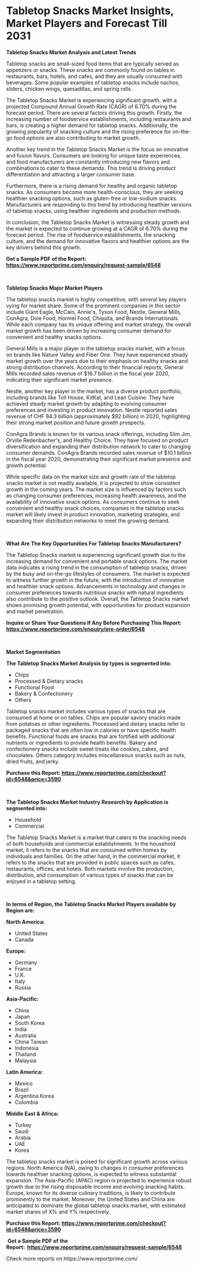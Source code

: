 <p><h1>Tabletop Snacks Market Insights, Market Players and Forecast Till 2031</h1></p><p><strong>Tabletop Snacks Market Analysis and Latest Trends</strong></p>
<p><p>Tabletop snacks are small-sized food items that are typically served as appetizers or snacks. These snacks are commonly found on tables in restaurants, bars, hotels, and cafes, and they are usually consumed with beverages. Some popular examples of tabletop snacks include nachos, sliders, chicken wings, quesadillas, and spring rolls.</p><p>The Tabletop Snacks Market is experiencing significant growth, with a projected Compound Annual Growth Rate (CAGR) of 6.70% during the forecast period. There are several factors driving this growth. Firstly, the increasing number of foodservice establishments, including restaurants and bars, is creating a higher demand for tabletop snacks. Additionally, the growing popularity of snacking culture and the rising preference for on-the-go food options are also contributing to market growth.</p><p>Another key trend in the Tabletop Snacks Market is the focus on innovative and fusion flavors. Consumers are looking for unique taste experiences, and food manufacturers are constantly introducing new flavors and combinations to cater to these demands. This trend is driving product differentiation and attracting a larger consumer base.</p><p>Furthermore, there is a rising demand for healthy and organic tabletop snacks. As consumers become more health-conscious, they are seeking healthier snacking options, such as gluten-free or low-sodium snacks. Manufacturers are responding to this trend by introducing healthier versions of tabletop snacks, using healthier ingredients and production methods.</p><p>In conclusion, the Tabletop Snacks Market is witnessing steady growth and the market is expected to continue growing at a CAGR of 6.70% during the forecast period. The rise of foodservice establishments, the snacking culture, and the demand for innovative flavors and healthier options are the key drivers behind this growth.</p></p>
<p><strong>Get a Sample PDF of the Report:&nbsp; <a href="https://www.reportprime.com/enquiry/request-sample/6548">https://www.reportprime.com/enquiry/request-sample/6548</a></strong></p>
<p>&nbsp;</p>
<p><strong>Tabletop Snacks Major Market Players</strong></p>
<p><p>The tabletop snacks market is highly competitive, with several key players vying for market share. Some of the prominent companies in this sector include Giant Eagle, McCain, Annie's, Tyson Food, Nestle, General Mills, ConAgra, Dole Food, Hormel Food, Chiquita, and Brands Internationals. While each company has its unique offering and market strategy, the overall market growth has been driven by increasing consumer demand for convenient and healthy snacks options.</p><p>General Mills is a major player in the tabletop snacks market, with a focus on brands like Nature Valley and Fiber One. They have experienced steady market growth over the years due to their emphasis on healthy snacks and strong distribution channels. According to their financial reports, General Mills recorded sales revenue of $16.7 billion in the fiscal year 2020, indicating their significant market presence.</p><p>Nestle, another key player in the market, has a diverse product portfolio, including brands like Toll House, KitKat, and Lean Cuisine. They have achieved steady market growth by adapting to evolving consumer preferences and investing in product innovation. Nestle reported sales revenue of CHF 84.3 billion (approximately $92 billion) in 2020, highlighting their strong market position and future growth prospects.</p><p>ConAgra Brands is known for its various snack offerings, including Slim Jim, Orville Redenbacher's, and Healthy Choice. They have focused on product diversification and expanding their distribution network to cater to changing consumer demands. ConAgra Brands recorded sales revenue of $10.1 billion in the fiscal year 2020, demonstrating their significant market presence and growth potential.</p><p>While specific data on the market size and growth rate of the tabletop snacks market is not readily available, it is projected to show consistent growth in the coming years. The market size is influenced by factors such as changing consumer preferences, increasing health awareness, and the availability of innovative snack options. As consumers continue to seek convenient and healthy snack choices, companies in the tabletop snacks market will likely invest in product innovation, marketing strategies, and expanding their distribution networks to meet the growing demand.</p></p>
<p>&nbsp;</p>
<p><strong>What Are The Key Opportunities For Tabletop Snacks Manufacturers?</strong></p>
<p><p>The Tabletop Snacks market is experiencing significant growth due to the increasing demand for convenient and portable snack options. The market data indicates a rising trend in the consumption of tabletop snacks, driven by the busy and on-the-go lifestyles of consumers. The market is expected to witness further growth in the future, with the introduction of innovative and healthier snack options. Advancements in technology and changes in consumer preferences towards nutritious snacks with natural ingredients also contribute to the positive outlook. Overall, the Tabletop Snacks market shows promising growth potential, with opportunities for product expansion and market penetration.</p></p>
<p><strong>Inquire or Share Your Questions If Any Before Purchasing This Report: <a href="https://www.reportprime.com/enquiry/pre-order/6548">https://www.reportprime.com/enquiry/pre-order/6548</a></strong></p>
<p>&nbsp;</p>
<p><strong>Market Segmentation</strong></p>
<p><strong>The Tabletop Snacks Market Analysis by types is segmented into:</strong></p>
<p><ul><li>Chips</li><li>Processed & Dietary snacks</li><li>Functional Food</li><li>Bakery & Confectionery</li><li>Others</li></ul></p>
<p><p>Tabletop snacks market includes various types of snacks that are consumed at home or on tables. Chips are popular savory snacks made from potatoes or other ingredients. Processed and dietary snacks refer to packaged snacks that are often low in calories or have specific health benefits. Functional foods are snacks that are fortified with additional nutrients or ingredients to provide health benefits. Bakery and confectionery snacks include sweet treats like cookies, cakes, and chocolates. Others category includes miscellaneous snacks such as nuts, dried fruits, and jerky.</p></p>
<p><strong>Purchase this Report:&nbsp;<a href="https://www.reportprime.com/checkout?id=6548&price=3590">https://www.reportprime.com/checkout?id=6548&price=3590</a></strong></p>
<p>&nbsp;</p>
<p><strong>The Tabletop Snacks Market Industry Research by Application is segmented into:</strong></p>
<p><ul><li>Household</li><li>Commercial</li></ul></p>
<p><p>The Tabletop Snacks Market is a market that caters to the snacking needs of both households and commercial establishments. In the household market, it refers to the snacks that are consumed within homes by individuals and families. On the other hand, in the commercial market, it refers to the snacks that are provided in public spaces such as cafes, restaurants, offices, and hotels. Both markets involve the production, distribution, and consumption of various types of snacks that can be enjoyed in a tabletop setting.</p></p>
<p>&nbsp;</p>
<p><strong>In terms of Region, the Tabletop Snacks Market Players available by Region are:</strong></p>
<p>
    <p> <strong> North America: </strong>
        <ul>
            <li>United States</li>
            <li>Canada</li>
        </ul>
        </p> 
    <p> <strong> Europe: </strong>
        <ul>
            <li>Germany</li>
            <li>France</li>
            <li>U.K.</li>
            <li>Italy</li>
            <li>Russia</li>
        </ul>
        </p> 
    <p> <strong> Asia-Pacific: </strong>
        <ul>
            <li>China</li>
            <li>Japan</li>
            <li>South Korea</li>
            <li>India</li>
            <li>Australia</li>
            <li>China Taiwan</li>
            <li>Indonesia</li>
            <li>Thailand</li>
            <li>Malaysia</li>
        </ul>
        </p> 
    <p> <strong> Latin America: </strong>
        <ul>
            <li>Mexico</li>
            <li>Brazil</li>
            <li>Argentina Korea</li>
            <li>Colombia</li>
        </ul>
        </p> 
    <p> <strong> Middle East & Africa: </strong>
        <ul>
            <li>Turkey</li>
            <li>Saudi</li>
            <li>Arabia</li>
            <li>UAE</li>
            <li>Korea</li>
        </ul>
    </p>
    </p>
<p><p>The tabletop snacks market is poised for significant growth across various regions. North America (NA), owing to changes in consumer preferences towards healthier snacking options, is expected to witness substantial expansion. The Asia-Pacific (APAC) region is projected to experience robust growth due to the rising disposable income and evolving snacking habits. Europe, known for its diverse culinary traditions, is likely to contribute prominently to the market. Moreover, the United States and China are anticipated to dominate the global tabletop snacks market, with estimated market shares of X% and Y% respectively.</p></p>
<p><strong>Purchase this Report: <a href="https://www.reportprime.com/checkout?id=6548&price=3590">https://www.reportprime.com/checkout?id=6548&price=3590</a></strong></p>
<p>&nbsp;<strong>Get a Sample PDF of the Report:&nbsp;&nbsp;<a href="https://www.reportprime.com/enquiry/request-sample/6548">https://www.reportprime.com/enquiry/request-sample/6548</a></strong></p>
<p><strong></strong></p>
<p>Check more reports on https://www.reportprime.com/</p>